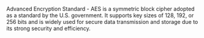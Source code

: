 Advanced Encryption Standard - AES is a symmetric block cipher adopted as a standard by the U.S. government. It supports key sizes of 128, 192, or 256 bits and is widely used for secure data transmission and storage due to its strong security and efficiency.

